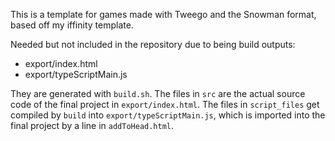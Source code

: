 This is a template for games made with Tweego and the Snowman format, based off my iffinity template.

Needed but not included in the repository due to being build outputs:

* export/index.html
* export/typeScriptMain.js

They are generated with `build.sh`. The files in `src` are the actual source code of the final project in `export/index.html`. The files in `script_files` get compiled by `build` into `export/typeScriptMain.js`, which is imported into the final project by a line in `addToHead.html`.